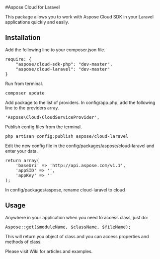#Aspose Cloud for Laravel

This package allows you to work with Aspose Cloud SDK in your Laravel applications quickly and easily. 


Installation
----------------------------------

Add the following line to your composer.json file.

<pre>
require: {
	"aspose/cloud-sdk-php": "dev-master",        
	"aspose/cloud-laravel": "dev-master"
}
</pre>


Run from terminal.

<pre>
composer update
</pre>


Add package to the list of providers. In config/app.php, add the following line to the providers array.
<pre>
'Aspose\Cloud\CloudServiceProvider',
</pre>

Publish config files from the terminal.
<pre>
php artisan config:publish aspose/cloud-laravel
</pre>

Edit the new config file in the config/packages/aspose/cloud-laravel and enter your data.
<pre>
return array(
	'baseUri' => 'http://api.aspose.com/v1.1',
	'appSID' => '',
	'appKey' => ''
);
</pre>

In config/packages/aspose, rename cloud-laravel to cloud

Usage
----------------------------------

Anywhere in your application when you need to access class, just do:
<pre>
Aspose::get($moduleName, $className, $fileName);
</pre>

This will return you object of class and you can access properties and methods of class.

Please visit Wiki for articles and examples.
